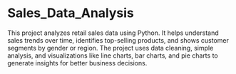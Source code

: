 # Sales_Data_Analysis
This project analyzes retail sales data using Python. It helps understand sales trends over time, identifies top-selling products, and shows customer segments by gender or region. The project uses data cleaning, simple analysis, and visualizations like line charts, bar charts, and pie charts to generate insights for better business decisions.
